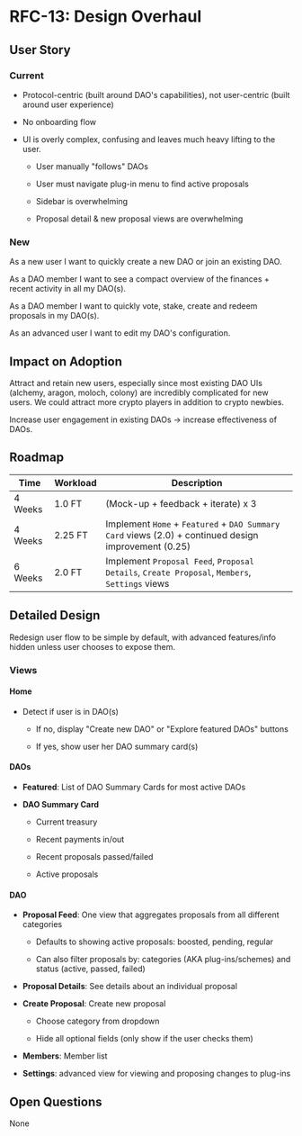# RFC-13: Design Overhaul

## User Story

### Current

-   Protocol-centric (built around DAO's capabilities), not user-centric (built around user experience)

-   No onboarding flow

-   UI is overly complex, confusing and leaves much heavy lifting to the user.

    -   User manually "follows" DAOs

    -   User must navigate plug-in menu to find active proposals

    -   Sidebar is overwhelming

    -   Proposal detail & new proposal views are overwhelming

### New

As a new user I want to quickly create a new DAO or join an existing DAO.

As a DAO member I want to see a compact overview of the finances +
recent activity in all my DAO(s).

As a DAO member I want to quickly vote, stake, create and redeem proposals in my
DAO(s).

As an advanced user I want to edit my DAO's configuration.

## Impact on Adoption

Attract and retain new users, especially since most existing DAO UIs (alchemy, aragon, moloch, colony) are incredibly complicated for new users. We could attract more crypto players in addition to crypto newbies.

Increase user engagement in existing DAOs -> increase effectiveness of DAOs.

## Roadmap

| Time | Workload | Description |
|-|-|-|
| 4 Weeks | 1.0 FT | (Mock-up + feedback + iterate) x 3 |
| 4 Weeks | 2.25 FT | Implement `Home` + `Featured` + `DAO Summary Card` views (2.0) + continued design improvement (0.25) |
| 6 Weeks | 2.0 FT | Implement `Proposal Feed`, `Proposal Details`, `Create Proposal`, `Members`, `Settings` views |

## Detailed Design

Redesign user flow to be simple by default, with advanced features/info hidden unless user chooses to expose them.

### Views

#### Home

-   Detect if user is in DAO(s)

    -   If no, display "Create new DAO" or "Explore featured DAOs" buttons

    -   If yes, show user her DAO summary card(s)

#### DAOs

-   **Featured**: List of DAO Summary Cards for most active DAOs

-   **DAO Summary Card**

      -   Current treasury

      -   Recent payments in/out

      -   Recent proposals passed/failed

      -   Active proposals

#### DAO

-   **Proposal Feed**: One view that aggregates proposals from all different categories

    -   Defaults to showing active proposals: boosted, pending, regular

    -   Can also filter proposals by: categories (AKA plug-ins/schemes) and status (active, passed, failed)

-   **Proposal Details**: See details about an individual proposal

-   **Create Proposal**: Create new proposal

    -   Choose category from dropdown

    -   Hide all optional fields (only show if the user checks them)

- **Members**: Member list

- **Settings**: advanced view for viewing and proposing changes to plug-ins

## Open Questions

None

